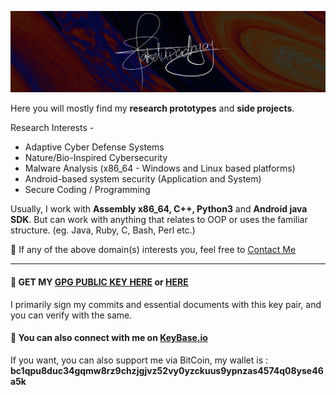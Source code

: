 ![](https://github.com/Saket-Upadhyay/Saket-Upadhyay/blob/master/sakpenback2.jpg)

Here you will mostly find my **research prototypes** and **side projects**.

Research Interests -
* Adaptive Cyber Defense Systems
* Nature/Bio-Inspired Cybersecurity
* Malware Analysis (x86_64 - Windows and Linux based platforms)
* Android-based system security (Application and System)
* Secure Coding / Programming


Usually, I work with **Assembly x86_64, C++, Python3** and **Android java SDK**. But can work with anything that relates to OOP or uses the familiar structure. (eg. Java, Ruby, C, Bash, Perl  etc.)

📧 If any of the above domain(s) interests you, feel free to [Contact Me](https://saket-upadhyay.github.io/about.html)

---

#### :key: GET MY [GPG PUBLIC KEY HERE](https://saket-upadhyay.github.io/pubkey.html) or [HERE](http://keys.gnupg.net/pks/lookup?op=vindex&fingerprint=on&search=0x777F77B28C8AF5E9)

I primarily sign my commits and essential documents with this key pair, and you can verify with the same.

#### :speech_balloon: You can also connect with me on [KeyBase.io](https://keybase.io/saketupadhyay)

If you want, you can also support me via BitCoin, my wallet is : **bc1qpu8duc34gqmw8rz9chzjgjvz52vy0yzckuus9ypnzas4574q08yse46a5k** 
